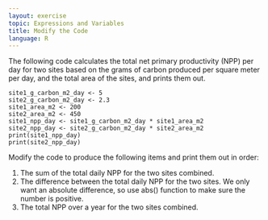 ```yaml
---
layout: exercise
topic: Expressions and Variables
title: Modify the Code
language: R
---
```


The following code calculates the total net primary productivity (NPP)
per day for two sites based on the grams of carbon produced per square
meter per day, and the total area of the sites, and prints them out.

```
site1_g_carbon_m2_day <- 5
site2_g_carbon_m2_day <- 2.3
site1_area_m2 <- 200
site2_area_m2 <- 450
site1_npp_day <- site1_g_carbon_m2_day * site1_area_m2
site2_npp_day <- site2_g_carbon_m2_day * site2_area_m2
print(site1_npp_day)
print(site2_npp_day)
```

Modify the code to produce the following items and print them out in
order:

1.  The sum of the total daily NPP for the two sites combined.
2.  The difference between the total daily NPP for the two sites. We only want
    an absolute difference, so use abs() function to make sure the
    number is positive.
3.  The total NPP over a year for the two sites combined.
